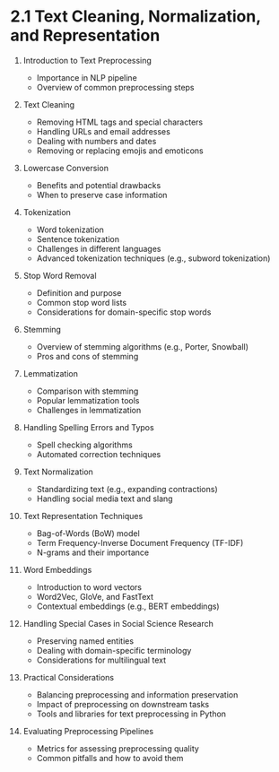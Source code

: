 # 2.1 Text Cleaning, Normalization, and Representation

1. Introduction to Text Preprocessing

   - Importance in NLP pipeline
   - Overview of common preprocessing steps

2. Text Cleaning

   - Removing HTML tags and special characters
   - Handling URLs and email addresses
   - Dealing with numbers and dates
   - Removing or replacing emojis and emoticons

3. Lowercase Conversion

   - Benefits and potential drawbacks
   - When to preserve case information

4. Tokenization

   - Word tokenization
   - Sentence tokenization
   - Challenges in different languages
   - Advanced tokenization techniques (e.g., subword tokenization)

5. Stop Word Removal

   - Definition and purpose
   - Common stop word lists
   - Considerations for domain-specific stop words

6. Stemming

   - Overview of stemming algorithms (e.g., Porter, Snowball)
   - Pros and cons of stemming

7. Lemmatization

   - Comparison with stemming
   - Popular lemmatization tools
   - Challenges in lemmatization

8. Handling Spelling Errors and Typos

   - Spell checking algorithms
   - Automated correction techniques

9. Text Normalization

   - Standardizing text (e.g., expanding contractions)
   - Handling social media text and slang

10. Text Representation Techniques

    - Bag-of-Words (BoW) model
    - Term Frequency-Inverse Document Frequency (TF-IDF)
    - N-grams and their importance

11. Word Embeddings

    - Introduction to word vectors
    - Word2Vec, GloVe, and FastText
    - Contextual embeddings (e.g., BERT embeddings)

12. Handling Special Cases in Social Science Research

    - Preserving named entities
    - Dealing with domain-specific terminology
    - Considerations for multilingual text

13. Practical Considerations

    - Balancing preprocessing and information preservation
    - Impact of preprocessing on downstream tasks
    - Tools and libraries for text preprocessing in Python

14. Evaluating Preprocessing Pipelines
    - Metrics for assessing preprocessing quality
    - Common pitfalls and how to avoid them
